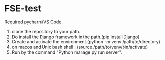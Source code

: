 # FSE-test


Required pycharm/VS Code.


1. clone the repository to your path.
2. Do install the Django framework in the path.(pip install Django)
3. Create and activate the environment.(python -m venv /path/to/directory)
4. on macos and Unix bash shell : (source /path/to/venv/bin/activate)
5. Run by the command "Python manage.py run server".

